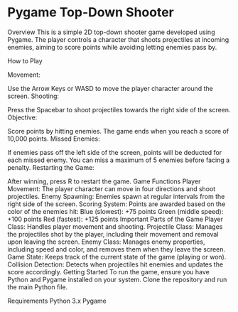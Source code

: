 # Pygame Top-Down Shooter
Overview
This is a simple 2D top-down shooter game developed using Pygame. The player controls a character that shoots projectiles at incoming enemies, aiming to score points while avoiding letting enemies pass by.

How to Play

Movement:

Use the Arrow Keys or WASD to move the player character around the screen.
Shooting:

Press the Spacebar to shoot projectiles towards the right side of the screen.
Objective:

Score points by hitting enemies. The game ends when you reach a score of 10,000 points.
Missed Enemies:

If enemies pass off the left side of the screen, points will be deducted for each missed enemy. You can miss a maximum of 5 enemies before facing a penalty.
Restarting the Game:

After winning, press R to restart the game.
Game Functions
Player Movement: The player character can move in four directions and shoot projectiles.
Enemy Spawning: Enemies spawn at regular intervals from the right side of the screen.
Scoring System: Points are awarded based on the color of the enemies hit:
Blue (slowest): +75 points
Green (middle speed): +100 points
Red (fastest): +125 points
Important Parts of the Game
Player Class: Handles player movement and shooting.
Projectile Class: Manages the projectiles shot by the player, including their movement and removal upon leaving the screen.
Enemy Class: Manages enemy properties, including speed and color, and removes them when they leave the screen.
Game State: Keeps track of the current state of the game (playing or won).
Collision Detection: Detects when projectiles hit enemies and updates the score accordingly.
Getting Started
To run the game, ensure you have Python and Pygame installed on your system. Clone the repository and run the main Python file.

Requirements
Python 3.x
Pygame

